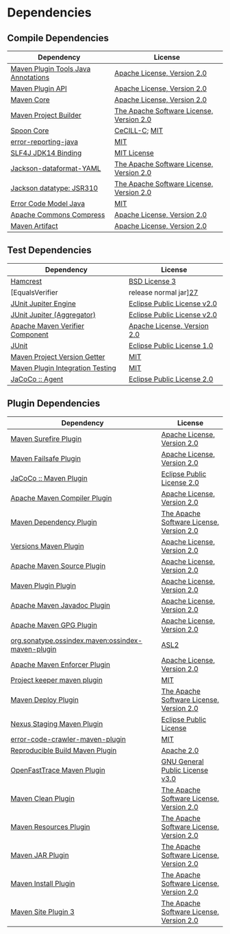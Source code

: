 <!-- @formatter:off -->
# Dependencies

## Compile Dependencies

| Dependency                               | License                                       |
| ---------------------------------------- | --------------------------------------------- |
| [Maven Plugin Tools Java Annotations][0] | [Apache License, Version 2.0][1]              |
| [Maven Plugin API][2]                    | [Apache License, Version 2.0][1]              |
| [Maven Core][4]                          | [Apache License, Version 2.0][1]              |
| [Maven Project Builder][6]               | [The Apache Software License, Version 2.0][7] |
| [Spoon Core][8]                          | [CeCILL-C][9]; [MIT][10]                      |
| [error-reporting-java][11]               | [MIT][10]                                     |
| [SLF4J JDK14 Binding][13]                | [MIT License][14]                             |
| [Jackson-dataformat-YAML][15]            | [The Apache Software License, Version 2.0][7] |
| [Jackson datatype: JSR310][17]           | [The Apache Software License, Version 2.0][7] |
| [Error Code Model Java][19]              | [MIT][10]                                     |
| [Apache Commons Compress][21]            | [Apache License, Version 2.0][1]              |
| [Maven Artifact][23]                     | [Apache License, Version 2.0][1]              |

## Test Dependencies

| Dependency                                | License                           |
| ----------------------------------------- | --------------------------------- |
| [Hamcrest][25]                            | [BSD License 3][26]               |
| [EqualsVerifier | release normal jar][27] | [Apache License, Version 2.0][1]  |
| [JUnit Jupiter Engine][29]                | [Eclipse Public License v2.0][30] |
| [JUnit Jupiter (Aggregator)][29]          | [Eclipse Public License v2.0][30] |
| [Apache Maven Verifier Component][33]     | [Apache License, Version 2.0][1]  |
| [JUnit][35]                               | [Eclipse Public License 1.0][36]  |
| [Maven Project Version Getter][37]        | [MIT][10]                         |
| [Maven Plugin Integration Testing][39]    | [MIT][10]                         |
| [JaCoCo :: Agent][41]                     | [Eclipse Public License 2.0][42]  |

## Plugin Dependencies

| Dependency                                              | License                                       |
| ------------------------------------------------------- | --------------------------------------------- |
| [Maven Surefire Plugin][43]                             | [Apache License, Version 2.0][1]              |
| [Maven Failsafe Plugin][45]                             | [Apache License, Version 2.0][1]              |
| [JaCoCo :: Maven Plugin][47]                            | [Eclipse Public License 2.0][42]              |
| [Apache Maven Compiler Plugin][49]                      | [Apache License, Version 2.0][1]              |
| [Maven Dependency Plugin][51]                           | [The Apache Software License, Version 2.0][7] |
| [Versions Maven Plugin][53]                             | [Apache License, Version 2.0][1]              |
| [Apache Maven Source Plugin][55]                        | [Apache License, Version 2.0][1]              |
| [Maven Plugin Plugin][57]                               | [Apache License, Version 2.0][1]              |
| [Apache Maven Javadoc Plugin][59]                       | [Apache License, Version 2.0][1]              |
| [Apache Maven GPG Plugin][61]                           | [Apache License, Version 2.0][1]              |
| [org.sonatype.ossindex.maven:ossindex-maven-plugin][63] | [ASL2][7]                                     |
| [Apache Maven Enforcer Plugin][65]                      | [Apache License, Version 2.0][1]              |
| [Project keeper maven plugin][67]                       | [MIT][10]                                     |
| [Maven Deploy Plugin][69]                               | [The Apache Software License, Version 2.0][7] |
| [Nexus Staging Maven Plugin][71]                        | [Eclipse Public License][36]                  |
| [error-code-crawler-maven-plugin][73]                   | [MIT][10]                                     |
| [Reproducible Build Maven Plugin][75]                   | [Apache 2.0][7]                               |
| [OpenFastTrace Maven Plugin][77]                        | [GNU General Public License v3.0][78]         |
| [Maven Clean Plugin][79]                                | [The Apache Software License, Version 2.0][7] |
| [Maven Resources Plugin][81]                            | [The Apache Software License, Version 2.0][7] |
| [Maven JAR Plugin][83]                                  | [The Apache Software License, Version 2.0][7] |
| [Maven Install Plugin][85]                              | [The Apache Software License, Version 2.0][7] |
| [Maven Site Plugin 3][87]                               | [The Apache Software License, Version 2.0][7] |

[41]: https://www.eclemma.org/jacoco/index.html
[67]: https://github.com/exasol/project-keeper-maven-plugin
[11]: https://github.com/exasol/error-reporting-java
[7]: http://www.apache.org/licenses/LICENSE-2.0.txt
[43]: https://maven.apache.org/surefire/maven-surefire-plugin/
[79]: http://maven.apache.org/plugins/maven-clean-plugin/
[33]: https://maven.apache.org/shared/maven-verifier/
[10]: https://opensource.org/licenses/MIT
[6]: http://maven.apache.org/
[37]: https://github.com/exasol/maven-project-version-getter
[21]: https://commons.apache.org/proper/commons-compress/
[53]: http://www.mojohaus.org/versions-maven-plugin/
[26]: http://opensource.org/licenses/BSD-3-Clause
[49]: https://maven.apache.org/plugins/maven-compiler-plugin/
[77]: https://github.com/itsallcode/openfasttrace-maven-plugin
[35]: http://junit.org
[42]: https://www.eclipse.org/legal/epl-2.0/
[47]: https://www.jacoco.org/jacoco/trunk/doc/maven.html
[23]: https://maven.apache.org/ref/3.8.4/maven-artifact/
[75]: http://zlika.github.io/reproducible-build-maven-plugin
[14]: http://www.opensource.org/licenses/mit-license.php
[19]: https://github.com/exasol/error-code-model-java
[15]: https://github.com/FasterXML/jackson-dataformats-text
[9]: https://cecill.info/licences/Licence_CeCILL-C_V1-en.txt
[29]: https://junit.org/junit5/
[57]: https://maven.apache.org/plugin-tools/maven-plugin-plugin
[55]: https://maven.apache.org/plugins/maven-source-plugin/
[25]: http://hamcrest.org/JavaHamcrest/
[13]: http://www.slf4j.org
[81]: http://maven.apache.org/plugins/maven-resources-plugin/
[0]: https://maven.apache.org/plugin-tools/maven-plugin-annotations
[2]: https://maven.apache.org/ref/3.8.4/maven-plugin-api/
[4]: https://maven.apache.org/ref/3.8.4/maven-core/
[71]: http://www.sonatype.com/public-parent/nexus-maven-plugins/nexus-staging/nexus-staging-maven-plugin/
[17]: https://github.com/FasterXML/jackson-modules-java8/
[45]: https://maven.apache.org/surefire/maven-failsafe-plugin/
[51]: http://maven.apache.org/plugins/maven-dependency-plugin/
[36]: http://www.eclipse.org/legal/epl-v10.html
[78]: https://www.gnu.org/licenses/gpl-3.0.html
[83]: http://maven.apache.org/plugins/maven-jar-plugin/
[1]: https://www.apache.org/licenses/LICENSE-2.0.txt
[27]: https://www.jqno.nl/equalsverifier
[65]: https://maven.apache.org/enforcer/maven-enforcer-plugin/
[30]: https://www.eclipse.org/legal/epl-v20.html
[85]: http://maven.apache.org/plugins/maven-install-plugin/
[63]: https://sonatype.github.io/ossindex-maven/maven-plugin/
[61]: https://maven.apache.org/plugins/maven-gpg-plugin/
[8]: http://spoon.gforge.inria.fr/
[39]: https://github.com/exasol/maven-plugin-integration-testing
[69]: http://maven.apache.org/plugins/maven-deploy-plugin/
[87]: http://maven.apache.org/plugins/maven-site-plugin/
[59]: https://maven.apache.org/plugins/maven-javadoc-plugin/
[73]: https://github.com/exasol/error-code-crawler-maven-plugin
